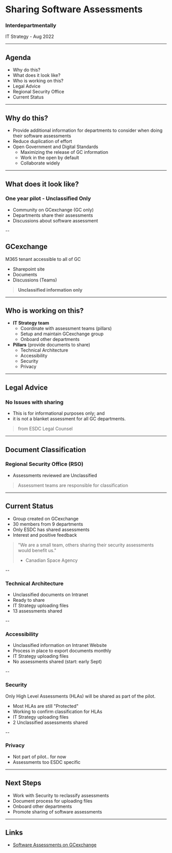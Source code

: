 <!--markdownlint-disable MD033-->
<!--markdownlint-disable MD001-->

# Sharing Software Assessments

### Interdepartmentally

IT Strategy - Aug 2022

---

## Agenda

- Why do this?
- What does it look like?
- Who is working on this?
- Legal Advice
- Regional Security Office
- Current Status

---

## Why do this?

- Provide additional information for departments to consider when doing their software assessments
- Reduce duplication of effort
- Open Government and Digital Standards
  - Maximizing the release of GC information
  - Work in the open by default
  - Collaborate widely

---

## What does it look like?

### One year pilot - Unclassified Only

- Community on GCexchange (GC only)
- Departments share their assessments
- Discussions about software assessment

--

## GCexchange

M365 tenant accessible to all of GC

- Sharepoint site
- Documents
- Discussions (Teams)

> **Unclassified information only**

---

## Who is working on this?

- **IT Strategy team**
  - Coordinate with assessment teams (pillars)
  - Setup and maintain GCexchange group
  - Onboard other departments
- **Pillars** (provide documents to share)
  - Technical Architecture
  - Accessibility
  - Security
  - Privacy

---

## Legal Advice

### No Issues with sharing

- This is for informational purposes only; and
- it is not a blanket assessment for all GC departments.

> from ESDC Legal Counsel

---

## Document Classification

### Regional Security Office (RSO)

- Assessments reviewed are Unclassified

> Assessment teams are responsible for classification

---

## Current Status

- Group created on GCexchange
- 30 members from 9 departments
- Only ESDC has shared assessments
- Interest and positive feedback

> "We are a small team, others sharing their security assessments would benefit us."
> - Canadian Space Agency

--

### Technical Architecture

- Unclassified documents on Intranet
- Ready to share
- IT Strategy uploading files
- 13 assessments shared

--

### Accessibility

- Unclassified information on Intranet Website
- Process in place to export documents monthly
- IT Strategy uploading files
- No assessments shared (start: early Sept)

--

### Security

Only High Level Assessments (HLAs) will be shared as part of the pilot.

- Most HLAs are still "Protected"
- Working to confirm classification for HLAs
- IT Strategy uploading files
- 2 Unclassified assessments shared

--

### Privacy

- Not part of pilot.. for now
- Assessments too ESDC specific

---

## Next Steps

- Work with Security to reclassify assessments
- Document process for uploading files
- Onboard other departments
- Promote sharing of software assessments

---

## Links

- [Software Assessments on GCexchange](https://gcxgce.sharepoint.com/teams/1000219)